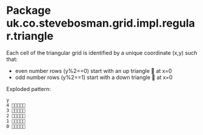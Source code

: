 # Package uk.co.stevebosman.grid.impl.regular.triangle

Each cell of the triangular grid is identified by a unique coordinate (x,y) such that:

* even number rows (y%2==0) start with an up triangle 🔺 at x=0
* odd number rows (y%2==1) start with a down triangle 🔻 at x=0

Exploded pattern:

```
y  
4 🔺🔻🔺🔻🔺  
3 🔻🔺🔻🔺🔻  
2 🔺🔻🔺🔻🔺  
1 🔻🔺🔻🔺🔻  
0 🔺🔻🔺🔻🔺  
```
